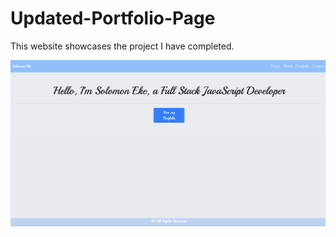 # Updated-Portfolio-Page

This website showcases the project I have completed.

<img width="960" alt="Screenshot2020-01-3013 37 46" 
src="https://raw.githubusercontent.com/solomon-eke/Updated-Portfolio-Page/master/screenshot.png" 
style="max-width:100%;">
